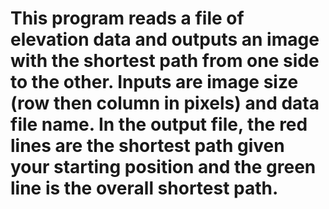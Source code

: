# This program reads a file of elevation data and outputs an image with the shortest path from one side to the other. Inputs are image size (row then column in pixels) and data file name. In the output file, the red lines are the shortest path given your starting position and the green line is the overall shortest path.
